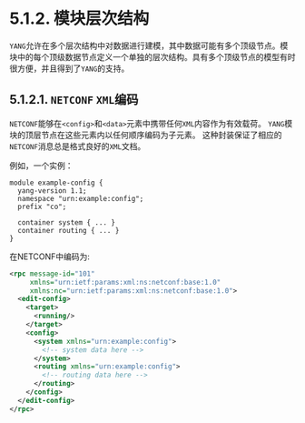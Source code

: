 # 5.1.2. 模块层次结构

`YANG`允许在多个层次结构中对数据进行建模，其中数据可能有多个顶级节点。模块中的每个顶级数据节点定义一个单独的层次结构。具有多个顶级节点的模型有时很方便，并且得到了`YANG`的支持。

## 5.1.2.1. `NETCONF` `XML`编码

`NETCONF`能够在`<config>`和`<data>`元素中携带任何`XML`内容作为有效载荷。 `YANG`模块的顶层节点在这些元素内以任何顺序编码为子元素。 这种封装保证了相应的`NETCONF`消息总是格式良好的`XML`文档。

例如，一个实例：

```YANG
module example-config {
  yang-version 1.1;
  namespace "urn:example:config";
  prefix "co";

  container system { ... }
  container routing { ... }
}
```

在NETCONF中编码为:

```xml
<rpc message-id="101"
     xmlns="urn:ietf:params:xml:ns:netconf:base:1.0"
     xmlns:nc="urn:ietf:params:xml:ns:netconf:base:1.0">
  <edit-config>
    <target>
      <running/>
    </target>
    <config>
      <system xmlns="urn:example:config">
        <!-- system data here -->
      </system>
      <routing xmlns="urn:example:config">
        <!-- routing data here -->
      </routing>
    </config>
  </edit-config>
</rpc>
```
